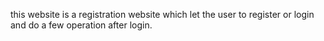 this website is a registration website which let the user to register or login and do a few operation after login.

